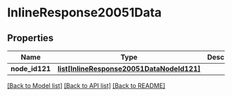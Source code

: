 # InlineResponse20051Data

## Properties
Name | Type | Description | Notes
------------ | ------------- | ------------- | -------------
**node_id121** | [**list[InlineResponse20051DataNodeId121]**](InlineResponse20051DataNodeId121.md) |  | [optional] 

[[Back to Model list]](../README.md#documentation-for-models) [[Back to API list]](../README.md#documentation-for-api-endpoints) [[Back to README]](../README.md)

